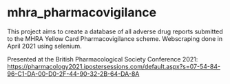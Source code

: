 # mhra_pharmacovigilance

This project aims to create a database of all adverse drug reports submitted to the MHRA Yellow Card Pharmacovigilance scheme. 
Webscraping done in April 2021 using selenium. 

Presented at the British Pharmacological Society Conference 2021: 
https://pharmacology2021.ipostersessions.com/default.aspx?s=07-54-84-96-C1-DA-00-D0-2F-44-90-32-2B-64-DA-8A 
